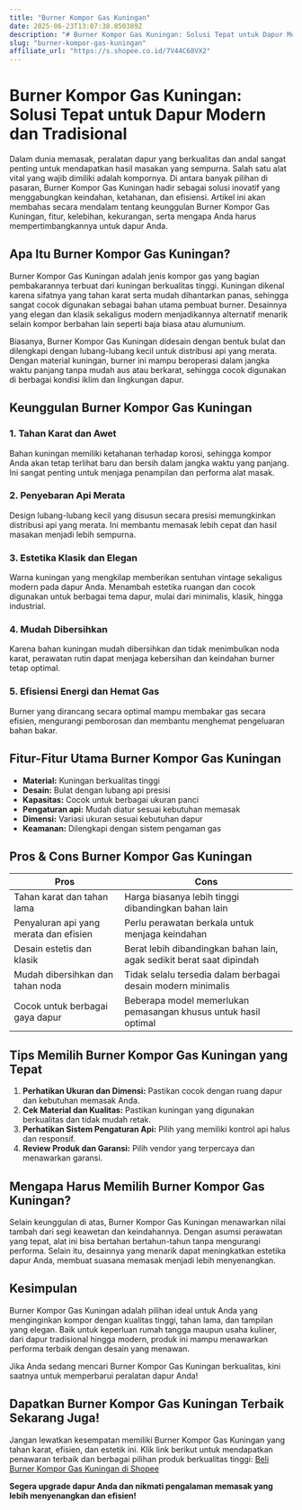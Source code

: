 ```yaml
---
title: "Burner Kompor Gas Kuningan"
date: 2025-06-23T13:07:38.850389Z
description: "# Burner Kompor Gas Kuningan: Solusi Tepat untuk Dapur Modern dan Tradisional..."
slug: "burner-kompor-gas-kuningan"
affiliate_url: "https://s.shopee.co.id/7V44C68VX2"
---
```

# Burner Kompor Gas Kuningan: Solusi Tepat untuk Dapur Modern dan Tradisional

Dalam dunia memasak, peralatan dapur yang berkualitas dan andal sangat penting untuk mendapatkan hasil masakan yang sempurna. Salah satu alat vital yang wajib dimiliki adalah kompornya. Di antara banyak pilihan di pasaran, Burner Kompor Gas Kuningan hadir sebagai solusi inovatif yang menggabungkan keindahan, ketahanan, dan efisiensi. Artikel ini akan membahas secara mendalam tentang keunggulan Burner Kompor Gas Kuningan, fitur, kelebihan, kekurangan, serta mengapa Anda harus mempertimbangkannya untuk dapur Anda.

## Apa Itu Burner Kompor Gas Kuningan?

Burner Kompor Gas Kuningan adalah jenis kompor gas yang bagian pembakarannya terbuat dari kuningan berkualitas tinggi. Kuningan dikenal karena sifatnya yang tahan karat serta mudah dihantarkan panas, sehingga sangat cocok digunakan sebagai bahan utama pembuat burner. Desainnya yang elegan dan klasik sekaligus modern menjadikannya alternatif menarik selain kompor berbahan lain seperti baja biasa atau alumunium.

Biasanya, Burner Kompor Gas Kuningan didesain dengan bentuk bulat dan dilengkapi dengan lubang-lubang kecil untuk distribusi api yang merata. Dengan material kuningan, burner ini mampu beroperasi dalam jangka waktu panjang tanpa mudah aus atau berkarat, sehingga cocok digunakan di berbagai kondisi iklim dan lingkungan dapur.

## Keunggulan Burner Kompor Gas Kuningan

### 1. Tahan Karat dan Awet

Bahan kuningan memiliki ketahanan terhadap korosi, sehingga kompor Anda akan tetap terlihat baru dan bersih dalam jangka waktu yang panjang. Ini sangat penting untuk menjaga penampilan dan performa alat masak.

### 2. Penyebaran Api Merata

Design lubang-lubang kecil yang disusun secara presisi memungkinkan distribusi api yang merata. Ini membantu memasak lebih cepat dan hasil masakan menjadi lebih sempurna.

### 3. Estetika Klasik dan Elegan

Warna kuningan yang mengkilap memberikan sentuhan vintage sekaligus modern pada dapur Anda. Menambah estetika ruangan dan cocok digunakan untuk berbagai tema dapur, mulai dari minimalis, klasik, hingga industrial.

### 4. Mudah Dibersihkan

Karena bahan kuningan mudah dibersihkan dan tidak menimbulkan noda karat, perawatan rutin dapat menjaga kebersihan dan keindahan burner tetap optimal.

### 5. Efisiensi Energi dan Hemat Gas

Burner yang dirancang secara optimal mampu membakar gas secara efisien, mengurangi pemborosan dan membantu menghemat pengeluaran bahan bakar.

## Fitur-Fitur Utama Burner Kompor Gas Kuningan

- **Material:** Kuningan berkualitas tinggi
- **Desain:** Bulat dengan lubang api presisi
- **Kapasitas:** Cocok untuk berbagai ukuran panci
- **Pengaturan api:** Mudah diatur sesuai kebutuhan memasak
- **Dimensi:** Variasi ukuran sesuai kebutuhan dapur
- **Keamanan:** Dilengkapi dengan sistem pengaman gas

## Pros & Cons Burner Kompor Gas Kuningan

| Pros                                              | Cons                                          |
|---------------------------------------------------|----------------------------------------------|
| Tahan karat dan tahan lama                       | Harga biasanya lebih tinggi dibandingkan bahan lain |
| Penyaluran api yang merata dan efisien            | Perlu perawatan berkala untuk menjaga keindahan |
| Desain estetis dan klasik                        | Berat lebih dibandingkan bahan lain, agak sedikit berat saat dipindah |
| Mudah dibersihkan dan tahan noda                | Tidak selalu tersedia dalam berbagai desain modern minimalis |
| Cocok untuk berbagai gaya dapur                | Beberapa model memerlukan pemasangan khusus untuk hasil optimal |

## Tips Memilih Burner Kompor Gas Kuningan yang Tepat

1. **Perhatikan Ukuran dan Dimensi:** Pastikan cocok dengan ruang dapur dan kebutuhan memasak Anda.
2. **Cek Material dan Kualitas:** Pastikan kuningan yang digunakan berkualitas dan tidak mudah retak.
3. **Perhatikan Sistem Pengaturan Api:** Pilih yang memiliki kontrol api halus dan responsif.
4. **Review Produk dan Garansi:** Pilih vendor yang terpercaya dan menawarkan garansi.

## Mengapa Harus Memilih Burner Kompor Gas Kuningan?

Selain keunggulan di atas, Burner Kompor Gas Kuningan menawarkan nilai tambah dari segi keawetan dan keindahannya. Dengan asumsi perawatan yang tepat, alat ini bisa bertahan bertahun-tahun tanpa mengurangi performa. Selain itu, desainnya yang menarik dapat meningkatkan estetika dapur Anda, membuat suasana memasak menjadi lebih menyenangkan.

## Kesimpulan

Burner Kompor Gas Kuningan adalah pilihan ideal untuk Anda yang menginginkan kompor dengan kualitas tinggi, tahan lama, dan tampilan yang elegan. Baik untuk keperluan rumah tangga maupun usaha kuliner, dari dapur tradisional hingga modern, produk ini mampu menawarkan performa terbaik dengan desain yang menawan.

Jika Anda sedang mencari Burner Kompor Gas Kuningan berkualitas, kini saatnya untuk memperbarui peralatan dapur Anda!

## Dapatkan Burner Kompor Gas Kuningan Terbaik Sekarang Juga!

Jangan lewatkan kesempatan memiliki Burner Kompor Gas Kuningan yang tahan karat, efisien, dan estetik ini. Klik link berikut untuk mendapatkan penawaran terbaik dan berbagai pilihan produk berkualitas tinggi: [Beli Burner Kompor Gas Kuningan di Shopee](https://s.shopee.co.id/7V44C68VX2)

**Segera upgrade dapur Anda dan nikmati pengalaman memasak yang lebih menyenangkan dan efisien!**